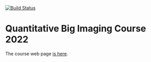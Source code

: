 [![Build Status](https://travis-ci.com/ImagingLectures/Quantitative-Big-Imaging-2021.svg?token=yKDxiqCwAHCp8qzqpcFZ&branch=master)](https://travis-ci.com/ImagingLectures/Quantitative-Big-Imaging-2021)


# Quantitative Big Imaging Course 2022 

The course web page [is here](https://imaginglectures.github.io/Quantitative-Big-Imaging-2022).
